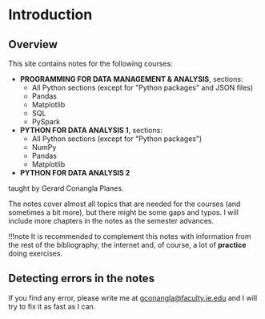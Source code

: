 # Introduction

## Overview

This site contains notes for the following courses:

* **PROGRAMMING FOR DATA MANAGEMENT & ANALYSIS**, sections:
  * All Python sections (except for "Python packages" and JSON files)
  * Pandas
  * Matplotlib
  * SQL
  * PySpark
* **PYTHON FOR DATA ANALYSIS 1**, sections:
  * All Python sections (except for "Python packages")
  * NumPy
  * Pandas
  * Matplotlib
* **PYTHON FOR DATA ANALYSIS 2** 

taught by Gerard Conangla Planes.

The notes cover almost all topics that are needed for the courses (and sometimes a bit more), 
but there might be some gaps and typos. I will include more chapters in the notes as the semester advances.

!!!note
    It is recommended to complement this notes with information from the rest of the bibliography, 
    the internet and, of course, a lot of **practice** doing exercises.

## Detecting errors in the notes

If you find any error, please write me at [gconangla@faculty.ie.edu](gconangla@faculty.ie.edu) and I will try to
fix it as fast as I can.
